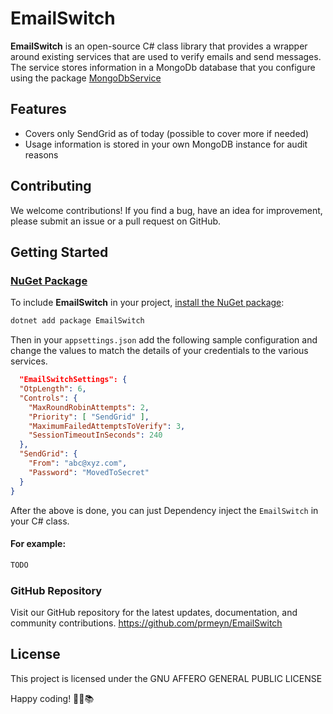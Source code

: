 ﻿# EmailSwitch

**EmailSwitch** is an open-source C# class library that provides a wrapper around existing services that are used to verify emails and send messages.
The service stores information in a MongoDb database that you configure using the package [MongoDbService](https://www.nuget.org/packages/MongoDbService) 
## Features

- Covers only SendGrid as of today (possible to cover more if needed)
- Usage information is stored in your own MongoDB instance for audit reasons


## Contributing

We welcome contributions! If you find a bug, have an idea for improvement, please submit an issue or a pull request on GitHub.

## Getting Started

### [NuGet Package](https://www.nuget.org/packages/EmailSwitch)

To include **EmailSwitch** in your project, [install the NuGet package](https://www.nuget.org/packages/EmailSwitch):

```bash
dotnet add package EmailSwitch
```
Then in your `appsettings.json` add the following sample configuration and change the values to match the details of your credentials to the various services.
```json
  "EmailSwitchSettings": {
  "OtpLength": 6,
  "Controls": {
    "MaxRoundRobinAttempts": 2,
    "Priority": [ "SendGrid" ],
    "MaximumFailedAttemptsToVerify": 3,
    "SessionTimeoutInSeconds": 240
  },
  "SendGrid": {
    "From": "abc@xyz.com",
    "Password": "MovedToSecret"
  }
}
  ```

After the above is done, you can just Dependency inject the `EmailSwitch` in your C# class.

#### For example:



```csharp
TODO

```

### GitHub Repository
Visit our GitHub repository for the latest updates, documentation, and community contributions.
https://github.com/prmeyn/EmailSwitch


## License

This project is licensed under the GNU AFFERO GENERAL PUBLIC LICENSE

Happy coding! 🚀🌐📚



